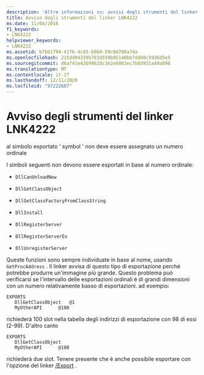 ```yaml
---
description: 'Altre informazioni su: avvisi degli strumenti del linker LNK4222'
title: Avviso degli strumenti del linker LNK4222
ms.date: 11/04/2016
f1_keywords:
- LNK4222
helpviewer_keywords:
- LNK4222
ms.assetid: b7bb1794-41fb-4c83-b9b0-59c0d786a7da
ms.openlocfilehash: 215dd04339b783d558b05140bb7dd08c5936d5e5
ms.sourcegitcommit: d6af41e42699628c3e2e6063ec7b03931a49a098
ms.translationtype: MT
ms.contentlocale: it-IT
ms.lasthandoff: 12/11/2020
ms.locfileid: "97222607"
---
```

# <a name="linker-tools-warning-lnk4222"></a>Avviso degli strumenti del linker LNK4222

al simbolo esportato ' symbol ' non deve essere assegnato un numero ordinale

I simboli seguenti non devono essere esportati in base al numero ordinale:

- `DllCanUnloadNow`

- `DllGetClassObject`

- `DllGetClassFactoryFromClassString`

- `DllInstall`

- `DllRegisterServer`

- `DllRegisterServerEx`

- `DllUnregisterServer`

Queste funzioni sono sempre individuate in base al nome, usando `GetProcAddress` . Il linker avvisa di questo tipo di esportazione perché potrebbe produrre un'immagine più grande. Questo problema può verificarsi se l'intervallo delle esportazioni ordinali è di grandi dimensioni con un numero relativamente basso di esportazioni. ad esempio:

```
EXPORTS
   DllGetClassObject   @1
   MyOtherAPI      @100
```

richiederà 100 slot nella tabella degli indirizzi di esportazione con 98 di essi (2-99). D'altro canto

```
EXPORTS
   DllGetClassObject
   MyOtherAPI      @100
```

richiederà due slot. Tenere presente che è anche possibile esportare con l'opzione del linker [/Export](../../build/reference/export-exports-a-function.md) .
